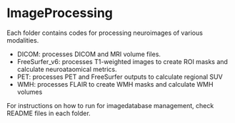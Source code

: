 # ImageProcessing

Each folder contains codes for processing neuroimages of various modalities.
  - DICOM: processes DICOM and MRI volume files.
  - FreeSurfer_v6: processes T1-weighted images to create ROI masks and calculate neuroataomical metrics.
  - PET: processes PET and FreeSurfer outputs to calculate regional SUV
  - WMH: processes FLAIR to create WMH masks and calculate WMH volumes

For instructions on how to run for imagedatabase management, check README files in each folder.


